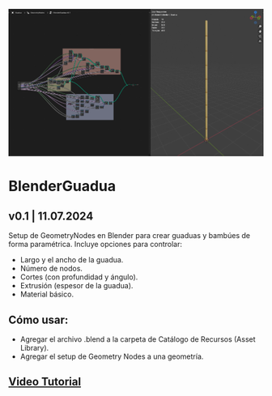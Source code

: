 ![blenderGuadua](blenderGuadua.png)

# BlenderGuadua
## v0.1 | 11.07.2024

Setup de GeometryNodes en Blender para crear guaduas y bambúes de forma paramétrica. Incluye opciones para controlar:
- Largo y el ancho de la guadua.
- Número de nodos.
- Cortes (con profundidad y ángulo).
- Extrusión (espesor de la guadua).
- Material básico.

## Cómo usar:
- Agregar el archivo .blend a la carpeta de Catálogo de Recursos (Asset Library).
- Agregar el setup de Geometry Nodes a una geometría.

## [Video Tutorial]()
